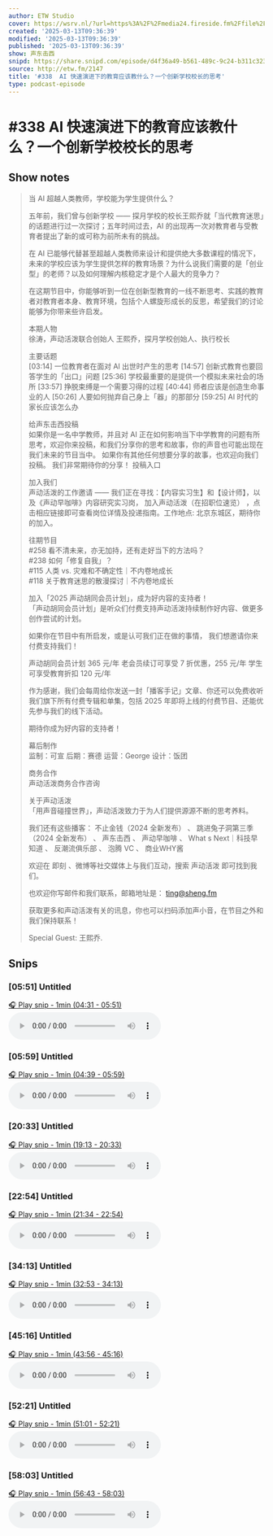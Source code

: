 ```yaml
---
author: ETW Studio
cover: https://wsrv.nl/?url=https%3A%2F%2Fmedia24.fireside.fm%2Ffile%2Ffireside-images-2024%2Fpodcasts%2Fimages%2F8%2F8dd8a56f-9636-415a-8c00-f9ca6778e511%2Fcover.jpg%3Fv%3D4&w=200&h=200
created: '2025-03-13T09:36:39'
modified: '2025-03-13T09:36:39'
published: '2025-03-13T09:36:39'
show: 声东击西
snipd: https://share.snipd.com/episode/d4f36a49-b561-489c-9c24-b311c323a476
source: http://etw.fm/2147
title: '#338  AI 快速演进下的教育应该教什么？一个创新学校校长的思考'
type: podcast-episode
---
```


# #338  AI 快速演进下的教育应该教什么？一个创新学校校长的思考
## Show notes
> 当 AI 超越人类教师，学校能为学生提供什么？
> 
> 
> 五年前，我们曾与创新学校 —— 探月学校的校长王熙乔就「当代教育迷思」的话题进行过一次探讨；五年时间过去，AI 的出现再一次对教育者与受教育者提出了新的或可称为前所未有的挑战。
> 
> 
> 在 AI 已能够代替甚至超越人类教师来设计和提供绝大多数课程的情况下，未来的学校应该为学生提供怎样的教育场景？为什么说我们需要的是「创业型」的老师？以及如何理解内核稳定才是个人最大的竞争力？
> 
> 
> 在这期节目中，你能够听到一位在创新型教育的一线不断思考、实践的教育者对教育者本身、教育环境，包括个人螺旋形成长的反思，希望我们的讨论能够为你带来些许启发。
> 
> 
> 本期人物  
> 徐涛，声动活泼联合创始人 
> 王熙乔，探月学校创始人、执行校长
> 
> 
> 主要话题  
> [03:14]  一位教育者在面对 AI 出世时产生的思考 
> [14:57]  创新式教育也要回答学生的「出口」问题 
> [25:36]  学校最重要的是提供一个模拟未来社会的场所 
> [33:57]  挣脱束缚是一个需要习得的过程 
> [40:44]  师者应该是创造生命事业的人 
> [50:26]  人要如何抛弃自己身上「器」的那部分 
> [59:25]  AI 时代的家长应该怎么办
> 
> 
> 给声东击西投稿  
> 如果你是一名中学教师，并且对 AI 正在如何影响当下中学教育的问题有所思考，欢迎你来投稿，和我们分享你的思考和故事，你的声音也可能出现在我们未来的节目当中。 
> 如果你有其他任何想要分享的故事，也欢迎向我们投稿。 
> 我们非常期待你的分享！ 
> 投稿入口 
> 
> 
> 加入我们  
> 声动活泼的工作邀请 —— 我们正在寻找：【内容实习生】和【设计师】，以及《声动早咖啡》内容研究实习岗， 加入声动活泼（在招职位速览） ，点击相应链接即可查看岗位详情及投递指南。工作地点: 北京东城区，期待你的加入。
> 
> 
> 往期节目  
> #258 看不清未来，亦无加持，还有走好当下的方法吗？  
> #238 如何「修复自我」？  
> #115 人类 vs. 灾难和不确定性｜不内卷地成长  
> #118 关于教育迷思的散漫探讨｜不内卷地成长 
> 
> 
> 
> 加入「2025 声动胡同会员计划」，成为好内容的支持者！  
> 「声动胡同会员计划」是听众们付费支持声动活泼持续制作好内容、做更多创作尝试的计划。
> 
> 
> 如果你在节目中有所启发，或是认可我们正在做的事情， 我们想邀请你来付费支持我们！ 
> 
> 
> 
> 声动胡同会员计划 365 元/年 
> 老会员续订可享受 7 折优惠，255 元/年 
> 学生可享受教育折扣 120 元/年 
> 
> 
> 作为感谢，我们会每周给你发送一封「播客手记」文章、你还可以免费收听我们旗下所有付费专辑和单集，包括 2025 年即将上线的付费节目、还能优先参与我们的线下活动。
> 
> 
> 期待你成为好内容的支持者！ 
> 
> 
> 幕后制作  
> 监制：可宣 
> 后期：赛德 
> 运营：George 
> 设计：饭团
> 
> 
> 商务合作  
> 声动活泼商务合作咨询 
> 
> 
> 关于声动活泼  
> 「用声音碰撞世界」，声动活泼致力于为人们提供源源不断的思考养料。
> 
> 
> 我们还有这些播客： 不止金钱（2024 全新发布） 、 跳进兔子洞第三季（2024 全新发布） 、 声东击西 、 声动早咖啡 、 What s Next｜科技早知道 、 反潮流俱乐部 、 泡腾 VC 、 商业WHY酱 
> 
> 
> 欢迎在 即刻 、微博等社交媒体上与我们互动，搜索  声动活泼  即可找到我们。
> 
> 
> 也欢迎你写邮件和我们联系，邮箱地址是： ting@sheng.fm  
> 
> 
> 获取更多和声动活泼有关的讯息，你也可以扫码添加声小音，在节目之外和我们保持联系！ 
> 
> Special Guest: 王熙乔.

## Snips
### [05:51] Untitled
[🎧 Play snip - 1min️ (04:31 - 05:51)](https://share.snipd.com/snip/76d0d1e1-9d71-4a7e-97f0-1bbeaca26e2a)
<audio controls> <source src="https://chtbl.com/track/GGD9D/aphid.fireside.fm/d/1437767933/8dd8a56f-9636-415a-8c00-f9ca6778e511/b835fbde-e46f-4cbf-84f3-3ae398f423c5.mp3#t=04:31,05:51"> </audio>
### [05:59] Untitled
[🎧 Play snip - 1min️ (04:39 - 05:59)](https://share.snipd.com/snip/91be4e0a-c66a-412d-aaab-53039a7b7993)
<audio controls> <source src="https://chtbl.com/track/GGD9D/aphid.fireside.fm/d/1437767933/8dd8a56f-9636-415a-8c00-f9ca6778e511/b835fbde-e46f-4cbf-84f3-3ae398f423c5.mp3#t=04:39,05:59"> </audio>
### [20:33] Untitled
[🎧 Play snip - 1min️ (19:13 - 20:33)](https://share.snipd.com/snip/fd898083-469e-4441-9f44-6d545a0e7ea8)
<audio controls> <source src="https://chtbl.com/track/GGD9D/aphid.fireside.fm/d/1437767933/8dd8a56f-9636-415a-8c00-f9ca6778e511/b835fbde-e46f-4cbf-84f3-3ae398f423c5.mp3#t=19:13,20:33"> </audio>
### [22:54] Untitled
[🎧 Play snip - 1min️ (21:34 - 22:54)](https://share.snipd.com/snip/88e1c1de-5a80-4a7d-86b0-adff18e630a4)
<audio controls> <source src="https://chtbl.com/track/GGD9D/aphid.fireside.fm/d/1437767933/8dd8a56f-9636-415a-8c00-f9ca6778e511/b835fbde-e46f-4cbf-84f3-3ae398f423c5.mp3#t=21:34,22:54"> </audio>
### [34:13] Untitled
[🎧 Play snip - 1min️ (32:53 - 34:13)](https://share.snipd.com/snip/dedcc155-be45-4efb-93ee-864156780be7)
<audio controls> <source src="https://chtbl.com/track/GGD9D/aphid.fireside.fm/d/1437767933/8dd8a56f-9636-415a-8c00-f9ca6778e511/b835fbde-e46f-4cbf-84f3-3ae398f423c5.mp3#t=32:53,34:13"> </audio>
### [45:16] Untitled
[🎧 Play snip - 1min️ (43:56 - 45:16)](https://share.snipd.com/snip/eeefb060-32f9-4d79-8f14-f340150da611)
<audio controls> <source src="https://chtbl.com/track/GGD9D/aphid.fireside.fm/d/1437767933/8dd8a56f-9636-415a-8c00-f9ca6778e511/b835fbde-e46f-4cbf-84f3-3ae398f423c5.mp3#t=43:56,45:16"> </audio>
### [52:21] Untitled
[🎧 Play snip - 1min️ (51:01 - 52:21)](https://share.snipd.com/snip/fe1c1cdc-89c5-4d8f-8fe7-70fbdff2ae83)
<audio controls> <source src="https://chtbl.com/track/GGD9D/aphid.fireside.fm/d/1437767933/8dd8a56f-9636-415a-8c00-f9ca6778e511/b835fbde-e46f-4cbf-84f3-3ae398f423c5.mp3#t=51:01,52:21"> </audio>
### [58:03] Untitled
[🎧 Play snip - 1min️ (56:43 - 58:03)](https://share.snipd.com/snip/a9463602-3922-413c-8efc-dbb5613f9514)
<audio controls> <source src="https://chtbl.com/track/GGD9D/aphid.fireside.fm/d/1437767933/8dd8a56f-9636-415a-8c00-f9ca6778e511/b835fbde-e46f-4cbf-84f3-3ae398f423c5.mp3#t=56:43,58:03"> </audio>
